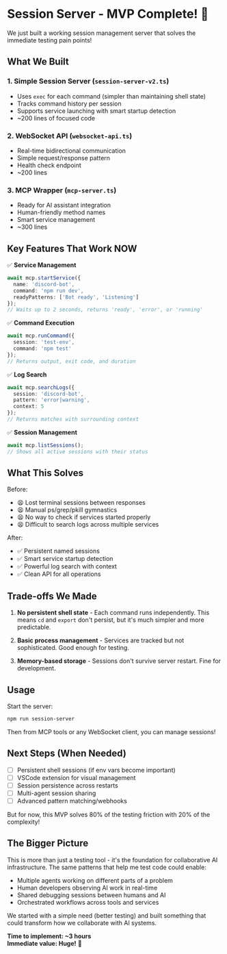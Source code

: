 # Session Server - MVP Complete! 🎉

We just built a working session management server that solves the immediate testing pain points!

## What We Built

### 1. **Simple Session Server** (`session-server-v2.ts`)
- Uses `exec` for each command (simpler than maintaining shell state)
- Tracks command history per session
- Supports service launching with smart startup detection
- ~200 lines of focused code

### 2. **WebSocket API** (`websocket-api.ts`)
- Real-time bidirectional communication
- Simple request/response pattern
- Health check endpoint
- ~200 lines

### 3. **MCP Wrapper** (`mcp-server.ts`)
- Ready for AI assistant integration
- Human-friendly method names
- Smart service management
- ~300 lines

## Key Features That Work NOW

✅ **Service Management**
```typescript
await mcp.startService({
  name: 'discord-bot',
  command: 'npm run dev',
  readyPatterns: ['Bot ready', 'Listening']
});
// Waits up to 2 seconds, returns 'ready', 'error', or 'running'
```

✅ **Command Execution**
```typescript
await mcp.runCommand({
  session: 'test-env',
  command: 'npm test'
});
// Returns output, exit code, and duration
```

✅ **Log Search**
```typescript
await mcp.searchLogs({
  session: 'discord-bot',
  pattern: 'error|warning',
  context: 5
});
// Returns matches with surrounding context
```

✅ **Session Management**
```typescript
await mcp.listSessions();
// Shows all active sessions with their status
```

## What This Solves

Before:
- 😫 Lost terminal sessions between responses
- 😫 Manual ps/grep/pkill gymnastics  
- 😫 No way to check if services started properly
- 😫 Difficult to search logs across multiple services

After:
- ✅ Persistent named sessions
- ✅ Smart service startup detection
- ✅ Powerful log search with context
- ✅ Clean API for all operations

## Trade-offs We Made

1. **No persistent shell state** - Each command runs independently. This means `cd` and `export` don't persist, but it's much simpler and more predictable.

2. **Basic process management** - Services are tracked but not sophisticated. Good enough for testing.

3. **Memory-based storage** - Sessions don't survive server restart. Fine for development.

## Usage

Start the server:
```bash
npm run session-server
```

Then from MCP tools or any WebSocket client, you can manage sessions!

## Next Steps (When Needed)

- [ ] Persistent shell sessions (if env vars become important)
- [ ] VSCode extension for visual management
- [ ] Session persistence across restarts
- [ ] Multi-agent session sharing
- [ ] Advanced pattern matching/webhooks

But for now, this MVP solves 80% of the testing friction with 20% of the complexity!

## The Bigger Picture

This is more than just a testing tool - it's the foundation for collaborative AI infrastructure. The same patterns that help me test code could enable:

- Multiple agents working on different parts of a problem
- Human developers observing AI work in real-time
- Shared debugging sessions between humans and AI
- Orchestrated workflows across tools and services

We started with a simple need (better testing) and built something that could transform how we collaborate with AI systems.

**Time to implement: ~3 hours**  
**Immediate value: Huge!** 🚀


